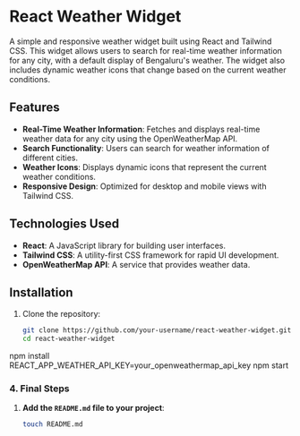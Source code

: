 # React Weather Widget

A simple and responsive weather widget built using React and Tailwind CSS. This widget allows users to search for real-time weather information for any city, with a default display of Bengaluru's weather. The widget also includes dynamic weather icons that change based on the current weather conditions.

## Features

- **Real-Time Weather Information**: Fetches and displays real-time weather data for any city using the OpenWeatherMap API.
- **Search Functionality**: Users can search for weather information of different cities.
- **Weather Icons**: Displays dynamic icons that represent the current weather conditions.
- **Responsive Design**: Optimized for desktop and mobile views with Tailwind CSS.

## Technologies Used

- **React**: A JavaScript library for building user interfaces.
- **Tailwind CSS**: A utility-first CSS framework for rapid UI development.
- **OpenWeatherMap API**: A service that provides weather data.

## Installation

1. Clone the repository:
   ```bash
   git clone https://github.com/your-username/react-weather-widget.git
   cd react-weather-widget
npm install
REACT_APP_WEATHER_API_KEY=your_openweathermap_api_key
npm start

### 4. **Final Steps**

1. **Add the `README.md` file to your project**:
   ```bash
   touch README.md
